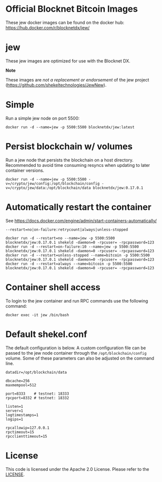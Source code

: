 Official Blocknet Bitcoin Images
=================================

These jew docker images can be found on the docker hub: https://hub.docker.com/r/blocknetdx/jew/

jew
========

These jew images are optimized for use with the Blocknet DX.

**Note**

These images are _not a replacement or endorsement_ of the jew project (https://github.com/shekeltechnologies/JewNew).


Simple
======

Run a simple jew node on port 5500:
```
docker run -d --name=jew -p 5500:5500 blocknetdx/jew:latest
```


Persist blockchain w/ volumes
=============================

Run a jew node that persists the blockchain on a host directory. Recommended to avoid time consuming resyncs when updating to later container versions.
```
docker run -d --name=jew -p 5500:5500 -v=/crypto/jew/config:/opt/blockchain/config -v=/crypto/jew/data:/opt/blockchain/data blocknetdx/jew:0.17.0.1
```


Automatically restart the container
===================================

See https://docs.docker.com/engine/admin/start-containers-automatically/

`--restart=no|on-failure:retrycount|always|unless-stopped`

```
docker run -d --restart=no --name=jew -p 5500:5500 blocknetdx/jew:0.17.0.1 shekeld -daemon=0 -rpcuser= -rpcpassword=123
docker run -d --restart=on-failure:10 --name=jew -p 5500:5500 blocknetdx/jew:0.17.0.1 shekeld -daemon=0 -rpcuser= -rpcpassword=123
docker run -d --restart=unless-stopped --name=bitcoin -p 5500:5500 blocknetdx/jew:0.17.0.1 shekeld -daemon=0 -rpcuser= -rpcpassword=123
docker run -d --restart=always --name=bitcoin -p 5500:5500 blocknetdx/jew:0.17.0.1 shekeld -daemon=0 -rpcuser= -rpcpassword=123
```


Container shell access
======================

To login to the jew container and run RPC commands use the following command:
```
docker exec -it jew /bin/bash
```


Default shekel.conf
=====================

The default configuration is below. A custom configuration file can be passed to the jew  node container through the `/opt/blockchain/config` volume. Some of these parameters can also be adjusted on the command line.
```
datadir=/opt/blockchain/data

dbcache=256
maxmempool=512

port=8333    # testnet: 18333
rpcport=8332 # testnet: 18332

listen=1
server=1
logtimestamps=1
logips=1

rpcallowip=127.0.0.1
rpctimeout=15
rpcclienttimeout=15
```


License
=======

This code is licensed under the Apache 2.0 License. Please refer to the [LICENSE](https://github.com/BlocknetDX/dockerimages/blob/master/LICENSE).